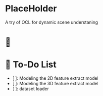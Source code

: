 # PlaceHolder
A try of OCL for dynamic scene understaning

# :balloon:




# :page_with_curl: To-Do List
- [ ]: Modeling the 2D feature extract model
- [ ]: Modeling the 3D feature extract model
- [ ]: dataset loader
